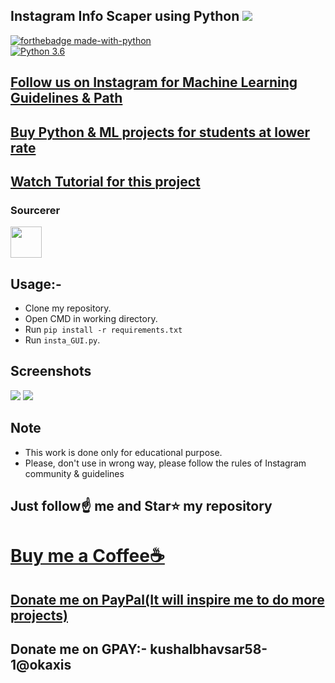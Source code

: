 ##  Instagram Info Scaper using Python [![](https://img.shields.io/github/license/sourcerer-io/hall-of-fame.svg)](https://github.com/Spidy20/Instagram_Scrapper/blob/master/LICENSE)

[![forthebadge made-with-python](http://ForTheBadge.com/images/badges/made-with-python.svg)](https://www.python.org/)                 
[![Python 3.6](https://img.shields.io/badge/python-3.6-blue.svg)](https://www.python.org/downloads/release/python-360/)   

## [Follow us on Instagram for Machine Learning Guidelines & Path](https://www.instagram.com/machine_learning_hub.ai/)
## [Buy Python & ML projects for students at lower rate](https://www.instamojo.com/kushalbhavsar1820)
## [Watch Tutorial for this project](https://www.youtube.com/c/MachineLearningHub)


### Sourcerer
<a href="https://sourcerer.io/spidy20"><img src="https://avatars2.githubusercontent.com/u/42056100?v=4" height="50px" width="50px" alt=""/></a>

## Usage:-

- Clone my repository.
- Open CMD in working directory.
- Run `pip install -r requirements.txt`
- Run `insta_GUI.py`.

## Screenshots

<img src="https://github.com/Spidy20/Instagram_Scrapper/blob/master/Screenshot%20(51).png">
<img src="https://github.com/Spidy20/Instagram_Scrapper/blob/master/Screenshot%20(52).png">

## Note

- This work is done only for educational purpose.
- Please, don't use in wrong way, please follow the rules of Instagram community & guidelines

## Just follow☝️ me and Star⭐ my repository 

# [Buy me a Coffee☕](https://www.buymeacoffee.com/spidy20)
## [Donate me on PayPal(It will inspire me to do more projects)](https://www.paypal.me/spidy1820)
## Donate me on GPAY:- kushalbhavsar58-1@okaxis
